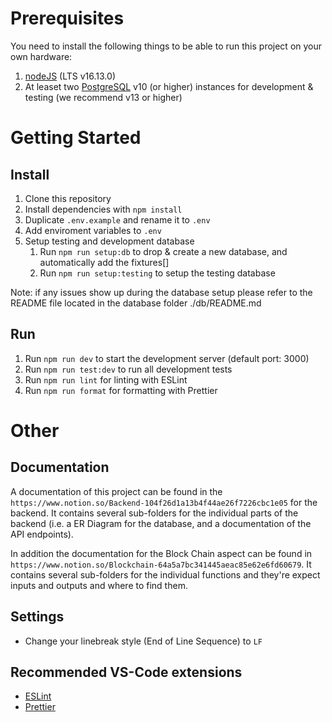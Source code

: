 # Prerequisites

You need to install the following things to be able to run this project on your own hardware:

1. [nodeJS](https://nodejs.org/en/download/) (LTS v16.13.0)
2. At leaset two [PostgreSQL](https://www.postgresql.org/download/) v10 (or higher) instances for development & testing (we recommend v13 or higher)

# Getting Started

## Install

1. Clone this repository
2. Install dependencies with `npm install`
3. Duplicate `.env.example` and rename it to `.env`
4. Add enviroment variables to `.env`
5. Setup testing and development database
   1. Run `npm run setup:db` to drop & create a new database, and automatically add the fixtures[]
   2. Run `npm run setup:testing` to setup the testing database

Note: if any issues show up during the database setup please refer to the README file located in the database folder ./db/README.md

## Run

1. Run `npm run dev` to start the development server (default port: 3000)
2. Run `npm run test:dev` to run all development tests
3. Run `npm run lint` for linting with ESLint
4. Run `npm run format` for formatting with Prettier

# Other

## Documentation

A documentation of this project can be found in the `https://www.notion.so/Backend-104f26d1a13b4f44ae26f7226cbc1e05` for the backend. It contains several sub-folders for the individual parts of the backend (i.e. a ER Diagram for the database, and a documentation of the API endpoints).

In addition the documentation for the Block Chain aspect can be found in `https://www.notion.so/Blockchain-64a5a7bc341445aeac85e62e6fd60679`. It contains several sub-folders for the individual functions and they're expect inputs and outputs and where to find them.

## Settings

- Change your linebreak style (End of Line Sequence) to `LF`

## Recommended VS-Code extensions

- [ESLint](https://marketplace.visualstudio.com/items?itemName=dbaeumer.vscode-eslint)
- [Prettier](https://marketplace.visualstudio.com/items?itemName=esbenp.prettier-vscode)
